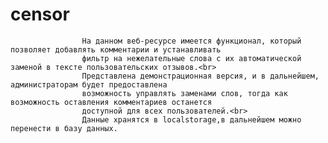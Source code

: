 # censor

                    На данном веб-ресурсе имеется функционал, который позволяет добавлять комментарии и устанавливать
                    фильтр на нежелательные слова с их автоматической заменой в тексте пользовательских отзывов.<br>
                    Представлена демонстрационная версия, и в дальнейшем, администраторам будет предоставлена
                    возможность управлять заменами слов, тогда как возможность оставления комментариев останется
                    доступной для всех пользователей.<br>
                    Данные хранятся в localstorage,в дальнейшем можно перенести в базу данных.
